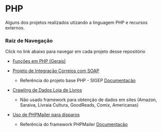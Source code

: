 # PHP

Alguns dos projetos realizados utizando a linguagem PHP e recursos externos. 

### Raiz de Navegação

Click no link abaixo para navegar em cada projeto desse repositório

* [Funções em PHP (Gerais)](https://github.com/wilsonfalcao/PHP/tree/main/AlgorithmFunctions)

* [Projeto de Integração Correios com SOAP ](https://github.com/wilsonfalcao/PHP/tree/main/Integra%C3%A7%C3%A3o%20com%20Sistema%20Correios%20(SIGEP))
    
    * Referência do projeto base PHP - SIGEP [Documentação](https://github.com/stavarengo/php-sigep)

* [Crawling de Dados Loja de Livros](https://github.com/wilsonfalcao/PHP/tree/main/CrawlingModels)
  
  * Não usado framework para obtenção de dados em sites (Amazon, Saraiva, Livraia Cultura, GoodReads, Comix, Americanas)
  
* [Uso de PHPMailer para disparos](https://github.com/wilsonfalcao/PHP/tree/main/CrawlingModels)
  
   * Referência do framework PHPMailer [Documentação](https://github.com/PHPMailer/PHPMailer)
